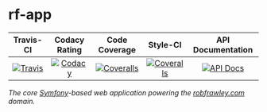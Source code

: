 # rf-app

|       Travis-CI        |      Codacy Rating      |      Code Coverage      |        Style-CI         |    API Documentation    |
|:----------------------:|:-----------------------:|:-----------------------:|:-----------------------:|:-----------------------:|
| [![Travis](https://src.run/rf-app/travis.svg)](https://src.run/rf-app/travis) | [![Codacy](https://src.run/rf-app/codacy.svg)](https://src.run/rf-app/codacy) | [![Coveralls](https://src.run/rf-app/coveralls.svg)](https://src.run/rf-app/coveralls) | [![Coveralls](https://src.run/rf-app/styleci.svg)](https://src.run/rf-app/styleci) | [![API Docs](https://src.run/rf-app/api.svg)](https://src.run/rf-app/api) |

*The core [Symfony](http://symfony.com/)-based web application powering the [robfrawley.com](https://robfrawley.com) domain.*
